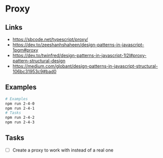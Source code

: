 # Proxy

## Links

- https://sbcode.net/typescript/proxy/
- https://dev.to/zeeshanhshaheen/design-patterns-in-javascript-1pgm#proxy
- https://dev.to/twinfred/design-patterns-in-javascript-1l2l#proxy-pattern-structural-design
- https://medium.com/globant/design-patterns-in-javascript-structural-106bc31953c9#bad0

## Examples

```bash
# Examples
npm run 2-4-0
npm run 2-4-1
# Tasks
npm run 2-4-2
npm run 2-4-3
```

## Tasks

- [ ] Create a proxy to work with instead of a real one
